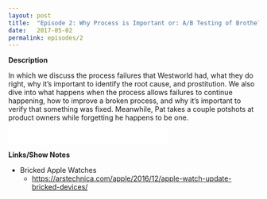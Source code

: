 ```yaml
---
layout: post
title:  "Episode 2: Why Process is Important or: A/B Testing of Brothels"
date:   2017-05-02
permalink: episodes/2
---
```

**Description**

In which we discuss the process failures that Westworld had, what they do right, why it’s important to identify the root cause, and prostitution. We also dive into what happens when the process allows failures to continue happening, how to improve a broken process, and why it’s important to verify that something was fixed. Meanwhile, Pat takes a couple potshots at product owners while forgetting he happens to be one.

<iframe style="border: none" src="//html5-player.libsyn.com/embed/episode/id/5321396/height/50/width/640/theme/standard-mini/autonext/no/thumbnail/no/autoplay/no/preload/no/no_addthis/no/direction/backward/" height="30" width="320" scrolling="no"  allowfullscreen webkitallowfullscreen mozallowfullscreen oallowfullscreen msallowfullscreen></iframe>

**Links/Show Notes**

* Bricked Apple Watches
   * https://arstechnica.com/apple/2016/12/apple-watch-update-bricked-devices/
